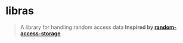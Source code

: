 libras
======

> A library for handling random access data
**Inspired by [random-access-storage][random-access-storage]**

[random-access-storage]: https://github.com/random-access-storage/random-access-storage

